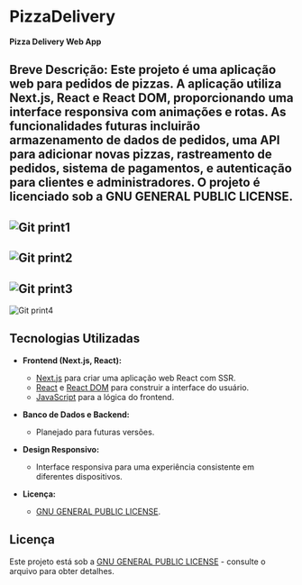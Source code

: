 # PizzaDelivery

**Pizza Delivery Web App**

**Breve Descrição: Este projeto é uma aplicação web para pedidos de pizzas. A aplicação utiliza Next.js, React e React DOM, proporcionando uma interface responsiva com animações e rotas. As funcionalidades futuras incluirão armazenamento de dados de pedidos, uma API para adicionar novas pizzas, rastreamento de pedidos, sistema de pagamentos, e autenticação para clientes e administradores. O projeto é licenciado sob a GNU GENERAL PUBLIC LICENSE.**
-

![Git print1](https://github.com/AndreRamos-js/PizzaDelivery/assets/83097746/c342de73-b67e-4f63-8583-f5381813072b)
-
![Git print2](https://github.com/AndreRamos-js/PizzaDelivery/assets/83097746/cf5e2326-6361-4640-9c98-2e444693dbf2)
-
![Git print3](https://github.com/AndreRamos-js/PizzaDelivery/assets/83097746/c18620c3-8a04-4600-bd52-a9751b041704)
-
![Git print4](https://github.com/AndreRamos-js/PizzaDelivery/assets/83097746/83d887cb-471a-4657-8a6f-efc8ccd58f4a)


## Tecnologias Utilizadas

- **Frontend (Next.js, React):**
  - [Next.js](https://nextjs.org/) para criar uma aplicação web React com SSR.
  - [React](https://reactjs.org/) e [React DOM](https://reactjs.org/docs/react-dom.html) para construir a interface do usuário.
  - [JavaScript](https://www.javascript.com/) para a lógica do frontend.

- **Banco de Dados e Backend:**
  - Planejado para futuras versões.

- **Design Responsivo:**
  - Interface responsiva para uma experiência consistente em diferentes dispositivos.

- **Licença:**
  - [GNU GENERAL PUBLIC LICENSE](LICENSE).

## Licença

Este projeto está sob a [GNU GENERAL PUBLIC LICENSE](LICENSE) - consulte o arquivo para obter detalhes.
